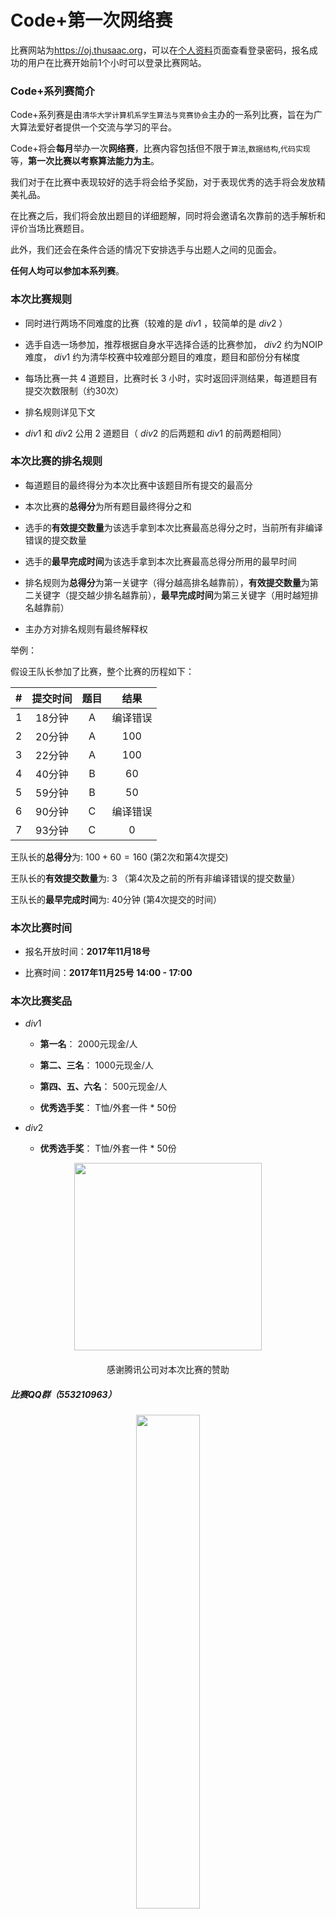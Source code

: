 
# Code+第一次网络赛

比赛网站为<a href="https://oj.thusaac.org" target="_blank">https://oj.thusaac.org</a>，可以在<a href="/modify">个人资料</a>页面查看登录密码，报名成功的用户在比赛开始前1个小时可以登录比赛网站。

### Code+系列赛简介

Code+系列赛是由`清华大学计算机系学生算法与竞赛协会`主办的一系列比赛，旨在为广大算法爱好者提供一个交流与学习的平台。

Code+将会**每月**举办一次**网络赛**，比赛内容包括但不限于`算法`,`数据结构`,`代码实现`等，**第一次比赛以考察算法能力为主**。

我们对于在比赛中表现较好的选手将会给予奖励，对于表现优秀的选手将会发放精美礼品。

在比赛之后，我们将会放出题目的详细题解，同时将会邀请名次靠前的选手解析和评价当场比赛题目。

此外，我们还会在条件合适的情况下安排选手与出题人之间的见面会。

**任何人均可以参加本系列赛**。

### 本次比赛规则

* 同时进行两场不同难度的比赛（较难的是 $div1$ ，较简单的是 $div2$ ）

* 选手自选一场参加，推荐根据自身水平选择合适的比赛参加， $div2$ 约为NOIP难度， $div1$ 约为清华校赛中较难部分题目的难度，题目和部份分有梯度

* 每场比赛一共 $4$ 道题目，比赛时长 $3$ 小时，实时返回评测结果，每道题目有提交次数限制（约30次）

* 排名规则详见下文

* $div1$ 和 $div2$ 公用 $2$ 道题目（ $div2$ 的后两题和 $div1$ 的前两题相同）

### 本次比赛的排名规则

* 每道题目的最终得分为本次比赛中该题目所有提交的最高分

* 本次比赛的**总得分**为所有题目最终得分之和

* 选手的**有效提交数量**为该选手拿到本次比赛最高总得分之时，当前所有非编译错误的提交数量

* 选手的**最早完成时间**为该选手拿到本次比赛最高总得分所用的最早时间

* 排名规则为**总得分**为第一关键字（得分越高排名越靠前），**有效提交数量**为第二关键字（提交越少排名越靠前），**最早完成时间**为第三关键字（用时越短排名越靠前）

* 主办方对排名规则有最终解释权

举例：

假设王队长参加了比赛，整个比赛的历程如下：

|#|提交时间|题目|结果|
|:---:|:---:|:---:|:---:|
|1|18分钟|A|编译错误|
|2|20分钟|A|$100$|
|3|22分钟|A|$100$|
|4|40分钟|B|$60$|
|5|59分钟|B|$50$|
|6|90分钟|C|编译错误|
|7|93分钟|C|$0$|

王队长的**总得分**为: $100+60=160$ (第2次和第4次提交)

王队长的**有效提交数量**为: $3$ （第4次及之前的所有非编译错误的提交数量）

王队长的**最早完成时间**为: 40分钟 (第4次提交的时间）

### 本次比赛时间

* 报名开放时间：**2017年11月18号**

* 比赛时间：**2017年11月25号 14:00 - 17:00**

### 本次比赛奖品

* $div1$

    * **第一名**： 2000元现金/人

    * **第二、三名**： 1000元现金/人

    * **第四、五、六名**： 500元现金/人

    * **优秀选手奖**： T恤/外套一件 * 50份

* $div2$

    * **优秀选手奖**： T恤/外套一件 * 50份

<p style="text-align: center">
<img src="https://www.tencent.com/images/2x/global/footer_logo.png" style="max-width: 100%; width: 300px; padding-bottom: 20px"><br>
感谢腾讯公司对本次比赛的赞助
</p>

##### 比赛QQ群（553210963）

<p style="text-align: center">
<img src="/assets/images/QQqun.jpg" width="45%"/>
</p>

##### 酒井算协公众号

<p style="text-align: center">
<img src="/assets/images/qrcode.jpg" width="45%"/>
</p>
